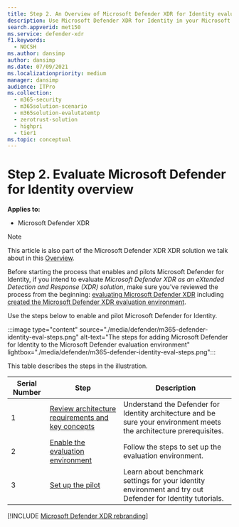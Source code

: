 ```yaml
---
title: Step 2. An Overview of Microsoft Defender XDR for Identity evaluation
description: Use Microsoft Defender XDR for Identity in your Microsoft Defender XDR XDR solution. Steps for the evaluation of Microsoft Defender XDR for Identity including requirements, enabling or activating the eval, and set up of the pilot or test.
search.appverid: met150
ms.service: defender-xdr
f1.keywords: 
  - NOCSH
ms.author: dansimp
author: dansimp
ms.date: 07/09/2021
ms.localizationpriority: medium
manager: dansimp
audience: ITPro
ms.collection: 
  - m365-security
  - m365solution-scenario
  - m365solution-evalutatemtp
  - zerotrust-solution
  - highpri
  - tier1
ms.topic: conceptual
---
```


# Step 2. Evaluate Microsoft Defender for Identity overview


**Applies to:**
- Microsoft Defender XDR

> [!NOTE]
> This article is also part of the Microsoft Defender XDR XDR solution we talk about in this [Overview](eval-overview.md).

 Before starting the process that enables and pilots Microsoft Defender for Identity, if you intend to evaluate *Microsoft Defender XDR as an eXtended Detection and Response (XDR) solution*, make sure you've reviewed the process from the beginning: [evaluating Microsoft Defender XDR](eval-overview.md) including [created the Microsoft Defender XDR evaluation environment](eval-create-eval-environment.md).
<br>

Use the steps below to enable and pilot Microsoft Defender for Identity.

:::image type="content" source="./media/defender/m365-defender-identity-eval-steps.png" alt-text="The steps for adding Microsoft Defender for Identity to the Microsoft Defender evaluation environment" lightbox="./media/defender/m365-defender-identity-eval-steps.png":::

This table describes the steps in the illustration.

| Serial Number|Step  |Description  |
|---------|---------|---------|
|1|[Review architecture requirements and key concepts](eval-defender-identity-architecture.md)    | Understand the Defender for Identity architecture and be sure your environment meets the architecture prerequisites.       |
|2|[Enable the evaluation environment](eval-defender-identity-enable-eval.md)     |   Follow the steps to set up the evaluation environment.      |
|3|[Set up the pilot](eval-defender-identity-pilot.md)     |   Learn about benchmark settings for your identity environment and try out Defender for Identity tutorials.     |
[!INCLUDE [Microsoft Defender XDR rebranding](../includes/defender-m3d-techcommunity.md)]

